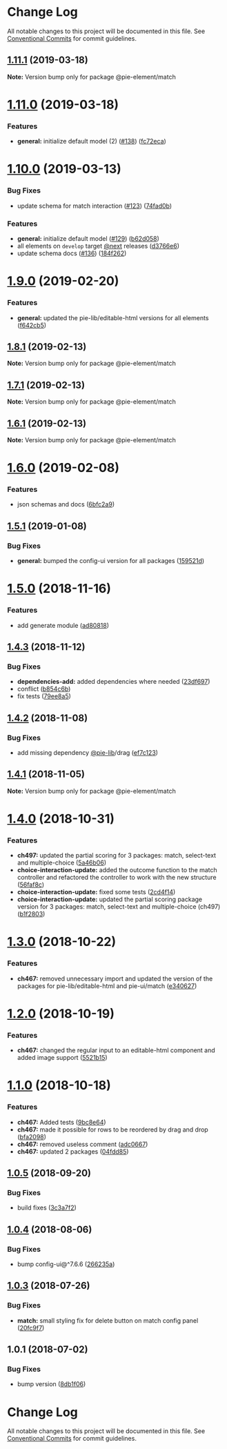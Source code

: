 # Change Log

All notable changes to this project will be documented in this file.
See [Conventional Commits](https://conventionalcommits.org) for commit guidelines.

## [1.11.1](https://github.com/pie-framework/pie-elements/compare/@pie-element/match@1.11.0...@pie-element/match@1.11.1) (2019-03-18)

**Note:** Version bump only for package @pie-element/match





# [1.11.0](https://github.com/pie-framework/pie-elements/compare/@pie-element/match@1.10.0...@pie-element/match@1.11.0) (2019-03-18)


### Features

* **general:** initialize default model (2) ([#138](https://github.com/pie-framework/pie-elements/issues/138)) ([fc72eca](https://github.com/pie-framework/pie-elements/commit/fc72eca))





# [1.10.0](https://github.com/pie-framework/pie-elements/compare/@pie-element/match@1.9.0...@pie-element/match@1.10.0) (2019-03-13)


### Bug Fixes

* update schema for match interaction ([#123](https://github.com/pie-framework/pie-elements/issues/123)) ([74fad0b](https://github.com/pie-framework/pie-elements/commit/74fad0b))


### Features

* **general:** initialize default model ([#129](https://github.com/pie-framework/pie-elements/issues/129)) ([b62d058](https://github.com/pie-framework/pie-elements/commit/b62d058))
* all elements on `develop` target [@next](https://github.com/next) releases ([d3766e6](https://github.com/pie-framework/pie-elements/commit/d3766e6))
* update schema docs ([#136](https://github.com/pie-framework/pie-elements/issues/136)) ([184f262](https://github.com/pie-framework/pie-elements/commit/184f262))





# [1.9.0](https://github.com/pie-framework/pie-elements/compare/@pie-element/match@1.8.1...@pie-element/match@1.9.0) (2019-02-20)


### Features

* **general:** updated the pie-lib/editable-html versions for all elements ([f642cb5](https://github.com/pie-framework/pie-elements/commit/f642cb5))





## [1.8.1](https://github.com/pie-framework/pie-elements/compare/@pie-element/match@1.7.1...@pie-element/match@1.8.1) (2019-02-13)

**Note:** Version bump only for package @pie-element/match





## [1.7.1](https://github.com/pie-framework/pie-elements/compare/@pie-element/match@1.6.1...@pie-element/match@1.7.1) (2019-02-13)

**Note:** Version bump only for package @pie-element/match





## [1.6.1](https://github.com/pie-framework/pie-elements/compare/@pie-element/match@1.6.0...@pie-element/match@1.6.1) (2019-02-13)

**Note:** Version bump only for package @pie-element/match





# [1.6.0](https://github.com/pie-framework/pie-elements/compare/@pie-element/match@1.5.1...@pie-element/match@1.6.0) (2019-02-08)


### Features

* json schemas and docs ([6bfc2a9](https://github.com/pie-framework/pie-elements/commit/6bfc2a9))





## [1.5.1](https://github.com/pie-framework/pie-elements/compare/@pie-element/match@1.5.0...@pie-element/match@1.5.1) (2019-01-08)


### Bug Fixes

* **general:** bumped the config-ui version for all packages ([159521d](https://github.com/pie-framework/pie-elements/commit/159521d))





# [1.5.0](https://github.com/pie-framework/pie-elements/compare/@pie-element/match@1.4.3...@pie-element/match@1.5.0) (2018-11-16)


### Features

* add generate module ([ad80818](https://github.com/pie-framework/pie-elements/commit/ad80818))





## [1.4.3](https://github.com/pie-framework/pie-elements/compare/@pie-element/match@1.4.2...@pie-element/match@1.4.3) (2018-11-12)


### Bug Fixes

* **dependencies-add:** added dependencies where needed ([23df697](https://github.com/pie-framework/pie-elements/commit/23df697))
* conflict ([b854c6b](https://github.com/pie-framework/pie-elements/commit/b854c6b))
* fix tests ([79ee8a5](https://github.com/pie-framework/pie-elements/commit/79ee8a5))





<a name="1.4.2"></a>
## [1.4.2](https://github.com/pie-framework/pie-elements/compare/@pie-element/match@1.4.1...@pie-element/match@1.4.2) (2018-11-08)


### Bug Fixes

* add missing dependency [@pie-lib](https://github.com/pie-lib)/drag ([ef7c123](https://github.com/pie-framework/pie-elements/commit/ef7c123))





<a name="1.4.1"></a>
## [1.4.1](https://github.com/pie-framework/pie-elements/compare/@pie-element/match@1.4.0...@pie-element/match@1.4.1) (2018-11-05)

**Note:** Version bump only for package @pie-element/match





<a name="1.4.0"></a>
# [1.4.0](https://github.com/pie-framework/pie-elements/compare/@pie-element/match@1.3.0...@pie-element/match@1.4.0) (2018-10-31)


### Features

* **ch497:** updated the partial scoring for 3 packages: match, select-text and multiple-choice ([5a46b06](https://github.com/pie-framework/pie-elements/commit/5a46b06))
* **choice-interaction-update:** added the outcome function to the match controller and refactored the controller to work with the new structure ([56faf8c](https://github.com/pie-framework/pie-elements/commit/56faf8c))
* **choice-interaction-update:** fixed some tests ([2cd4f14](https://github.com/pie-framework/pie-elements/commit/2cd4f14))
* **choice-interaction-update:** updated the partial scoring package version for 3 packages: match, select-text and multiple-choice (ch497) ([b1f2803](https://github.com/pie-framework/pie-elements/commit/b1f2803))





<a name="1.3.0"></a>
# [1.3.0](https://github.com/pie-framework/pie-elements/compare/@pie-element/match@1.2.0...@pie-element/match@1.3.0) (2018-10-22)


### Features

* **ch467:** removed unnecessary import and updated the version of the packages for pie-lib/editable-html and pie-ui/match ([e340627](https://github.com/pie-framework/pie-elements/commit/e340627))





<a name="1.2.0"></a>
# [1.2.0](https://github.com/pie-framework/pie-elements/compare/@pie-element/match@1.1.0...@pie-element/match@1.2.0) (2018-10-19)


### Features

* **ch467:** changed the regular input to an editable-html component and added image support ([5521b15](https://github.com/pie-framework/pie-elements/commit/5521b15))





<a name="1.1.0"></a>
# [1.1.0](https://github.com/pie-framework/pie-elements/compare/@pie-element/match@1.0.5...@pie-element/match@1.1.0) (2018-10-18)


### Features

* **ch467:** Added tests ([9bc8e64](https://github.com/pie-framework/pie-elements/commit/9bc8e64))
* **ch467:** made it possible for rows to be reordered by drag and drop ([bfa2098](https://github.com/pie-framework/pie-elements/commit/bfa2098))
* **ch467:** removed useless comment ([adc0667](https://github.com/pie-framework/pie-elements/commit/adc0667))
* **ch467:** updated 2 packages ([04fdd85](https://github.com/pie-framework/pie-elements/commit/04fdd85))





<a name="1.0.5"></a>
## [1.0.5](https://github.com/pie-framework/pie-elements/compare/@pie-element/match@1.0.4...@pie-element/match@1.0.5) (2018-09-20)


### Bug Fixes

* build fixes ([3c3a7f2](https://github.com/pie-framework/pie-elements/commit/3c3a7f2))





<a name="1.0.4"></a>
## [1.0.4](https://github.com/pie-framework/pie-elements/compare/@pie-element/match@1.0.3...@pie-element/match@1.0.4) (2018-08-06)


### Bug Fixes

* bump config-ui@^7.6.6 ([266235a](https://github.com/pie-framework/pie-elements/commit/266235a))




<a name="1.0.3"></a>
## [1.0.3](https://github.com/pie-framework/pie-elements/compare/@pie-element/match@1.0.1...@pie-element/match@1.0.3) (2018-07-26)


### Bug Fixes

* **match:** small styling fix for delete button on match config panel ([20fc9f7](https://github.com/pie-framework/pie-elements/commit/20fc9f7))




<a name="1.0.1"></a>
## 1.0.1 (2018-07-02)


### Bug Fixes

* bump version ([8db1f06](https://github.com/pie-framework/pie-elements/commit/8db1f06))




# Change Log

All notable changes to this project will be documented in this file.
See [Conventional Commits](https://conventionalcommits.org) for commit guidelines.

